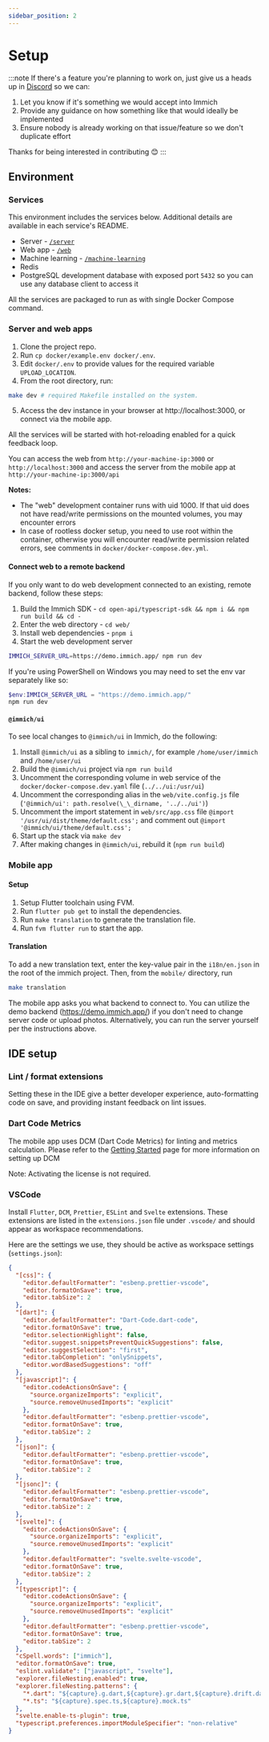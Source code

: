 ```yaml
---
sidebar_position: 2
---
```


# Setup

:::note
If there's a feature you're planning to work on, just give us a heads up in [Discord](https://discord.com/channels/979116623879368755/1071165397228855327) so we can:

1. Let you know if it's something we would accept into Immich
2. Provide any guidance on how something like that would ideally be implemented
3. Ensure nobody is already working on that issue/feature so we don't duplicate effort

Thanks for being interested in contributing 😊
:::

## Environment

### Services

This environment includes the services below. Additional details are available in each service's README.

- Server - [`/server`](https://github.com/immich-app/immich/tree/main/server)
- Web app - [`/web`](https://github.com/immich-app/immich/tree/main/web)
- Machine learning - [`/machine-learning`](https://github.com/immich-app/immich/tree/main/machine-learning)
- Redis
- PostgreSQL development database with exposed port `5432` so you can use any database client to access it

All the services are packaged to run as with single Docker Compose command.

### Server and web apps

1. Clone the project repo.
2. Run `cp docker/example.env docker/.env`.
3. Edit `docker/.env` to provide values for the required variable `UPLOAD_LOCATION`.
4. From the root directory, run:

```bash title="Start development server"
make dev # required Makefile installed on the system.
```

5. Access the dev instance in your browser at http://localhost:3000, or connect via the mobile app.

All the services will be started with hot-reloading enabled for a quick feedback loop.

You can access the web from `http://your-machine-ip:3000` or `http://localhost:3000` and access the server from the mobile app at `http://your-machine-ip:3000/api`

**Notes:**

- The "web" development container runs with uid 1000. If that uid does not have read/write permissions on the mounted volumes, you may encounter errors
- In case of rootless docker setup, you need to use root within the container, otherwise you will encounter read/write permission related errors, see comments in `docker/docker-compose.dev.yml`.

#### Connect web to a remote backend

If you only want to do web development connected to an existing, remote backend, follow these steps:

1. Build the Immich SDK - `cd open-api/typescript-sdk && npm i && npm run build && cd -`
2. Enter the web directory - `cd web/`
3. Install web dependencies - `pnpm i`
4. Start the web development server

```bash
IMMICH_SERVER_URL=https://demo.immich.app/ npm run dev
```

If you're using PowerShell on Windows you may need to set the env var separately like so:

```powershell
$env:IMMICH_SERVER_URL = "https://demo.immich.app/"
npm run dev
```

#### `@immich/ui`

To see local changes to `@immich/ui` in Immich, do the following:

1. Install `@immich/ui` as a sibling to `immich/`, for example `/home/user/immich` and `/home/user/ui`
2. Build the `@immich/ui` project via `npm run build`
3. Uncomment the corresponding volume in web service of the `docker/docker-compose.dev.yaml` file (`../../ui:/usr/ui`)
4. Uncomment the corresponding alias in the `web/vite.config.js` file (`'@immich/ui': path.resolve(\_\_dirname, '../../ui')`)
5. Uncomment the import statement in `web/src/app.css` file `@import '/usr/ui/dist/theme/default.css';` and comment out `@import '@immich/ui/theme/default.css';`
6. Start up the stack via `make dev`
7. After making changes in `@immich/ui`, rebuild it (`npm run build`)

### Mobile app

#### Setup

1. Setup Flutter toolchain using FVM.
2. Run `flutter pub get` to install the dependencies.
3. Run `make translation` to generate the translation file.
4. Run `fvm flutter run` to start the app.

#### Translation

To add a new translation text, enter the key-value pair in the `i18n/en.json` in the root of the immich project. Then, from the `mobile/` directory, run

```bash
make translation
```

The mobile app asks you what backend to connect to. You can utilize the demo backend (https://demo.immich.app/) if you don't need to change server code or upload photos. Alternatively, you can run the server yourself per the instructions above.

## IDE setup

### Lint / format extensions

Setting these in the IDE give a better developer experience, auto-formatting code on save, and providing instant feedback on lint issues.

### Dart Code Metrics

The mobile app uses DCM (Dart Code Metrics) for linting and metrics calculation. Please refer to the [Getting Started](https://dcm.dev/docs/) page for more information on setting up DCM

Note: Activating the license is not required.

### VSCode

Install `Flutter`, `DCM`, `Prettier`, `ESLint` and `Svelte` extensions. These extensions are listed in the `extensions.json` file under `.vscode/` and should appear as workspace recommendations.

Here are the settings we use, they should be active as workspace settings (`settings.json`):

```json title="settings.json"
{
  "[css]": {
    "editor.defaultFormatter": "esbenp.prettier-vscode",
    "editor.formatOnSave": true,
    "editor.tabSize": 2
  },
  "[dart]": {
    "editor.defaultFormatter": "Dart-Code.dart-code",
    "editor.formatOnSave": true,
    "editor.selectionHighlight": false,
    "editor.suggest.snippetsPreventQuickSuggestions": false,
    "editor.suggestSelection": "first",
    "editor.tabCompletion": "onlySnippets",
    "editor.wordBasedSuggestions": "off"
  },
  "[javascript]": {
    "editor.codeActionsOnSave": {
      "source.organizeImports": "explicit",
      "source.removeUnusedImports": "explicit"
    },
    "editor.defaultFormatter": "esbenp.prettier-vscode",
    "editor.formatOnSave": true,
    "editor.tabSize": 2
  },
  "[json]": {
    "editor.defaultFormatter": "esbenp.prettier-vscode",
    "editor.formatOnSave": true,
    "editor.tabSize": 2
  },
  "[jsonc]": {
    "editor.defaultFormatter": "esbenp.prettier-vscode",
    "editor.formatOnSave": true,
    "editor.tabSize": 2
  },
  "[svelte]": {
    "editor.codeActionsOnSave": {
      "source.organizeImports": "explicit",
      "source.removeUnusedImports": "explicit"
    },
    "editor.defaultFormatter": "svelte.svelte-vscode",
    "editor.formatOnSave": true,
    "editor.tabSize": 2
  },
  "[typescript]": {
    "editor.codeActionsOnSave": {
      "source.organizeImports": "explicit",
      "source.removeUnusedImports": "explicit"
    },
    "editor.defaultFormatter": "esbenp.prettier-vscode",
    "editor.formatOnSave": true,
    "editor.tabSize": 2
  },
  "cSpell.words": ["immich"],
  "editor.formatOnSave": true,
  "eslint.validate": ["javascript", "svelte"],
  "explorer.fileNesting.enabled": true,
  "explorer.fileNesting.patterns": {
    "*.dart": "${capture}.g.dart,${capture}.gr.dart,${capture}.drift.dart",
    "*.ts": "${capture}.spec.ts,${capture}.mock.ts"
  },
  "svelte.enable-ts-plugin": true,
  "typescript.preferences.importModuleSpecifier": "non-relative"
}
```
